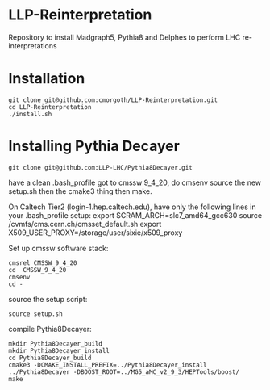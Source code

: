 # LLP-Reinterpretation

  Repository to install Madgraph5, Pythia8 and Delphes to perform LHC re-interpretations

# Installation
```
git clone git@github.com:cmorgoth/LLP-Reinterpretation.git
cd LLP-Reinterpretation
./install.sh
```

# Installing Pythia Decayer
```
git clone git@github.com:LLP-LHC/Pythia8Decayer.git
```

have a clean .bash_profile
got to cmssw 9_4_20, do cmsenv
source the new setup.sh
then the cmake3 thing
then make.

On Caltech Tier2 (login-1.hep.caltech.edu), have only the following lines in your .bash_profile setup:
export SCRAM_ARCH=slc7_amd64_gcc630
source /cvmfs/cms.cern.ch/cmsset_default.sh
export X509_USER_PROXY=/storage/user/sixie/x509_proxy

Set up cmssw software stack:
```
cmsrel CMSSW_9_4_20
cd  CMSSW_9_4_20
cmsenv
cd -
```

source the setup script:
```
source setup.sh
```

compile Pythia8Decayer:
```
mkdir Pythia8Decayer_build
mkdir Pythia8Decayer_install
cd Pythia8Decayer_build
cmake3 -DCMAKE_INSTALL_PREFIX=../Pythia8Decayer_install ../Pythia8Decayer -DBOOST_ROOT=../MG5_aMC_v2_9_3/HEPTools/boost/
make
```
